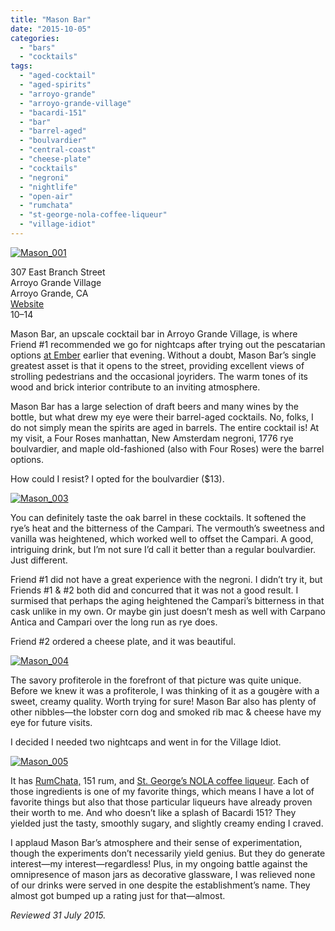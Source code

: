 ```yaml
---
title: "Mason Bar"
date: "2015-10-05"
categories:
  - "bars"
  - "cocktails"
tags:
  - "aged-cocktail"
  - "aged-spirits"
  - "arroyo-grande"
  - "arroyo-grande-village"
  - "bacardi-151"
  - "bar"
  - "barrel-aged"
  - "boulvardier"
  - "central-coast"
  - "cheese-plate"
  - "cocktails"
  - "negroni"
  - "nightlife"
  - "open-air"
  - "rumchata"
  - "st-george-nola-coffee-liqueur"
  - "village-idiot"
---
```


[![Mason_001](http://s3.amazonaws.com/thegourmez-wpmedia/2015/08/Mason_001-334x500.jpg)](http://s3.amazonaws.com/thegourmez-wpmedia/2015/08/Mason_001.jpg)

307 East Branch Street\
Arroyo Grande Village\
Arroyo Grande, CA\
[Website](http://www.masonbarag.com/)\
$10–$14

Mason Bar, an upscale cocktail bar in Arroyo Grande Village, is where Friend #1 recommended we go for nightcaps after trying out the pescatarian options [at Ember](https://thegourmez.com/blog/2015-09-07-ember/) earlier that evening. Without a doubt, Mason Bar’s single greatest asset is that it opens to the street, providing excellent views of strolling pedestrians and the occasional joyriders. The warm tones of its wood and brick interior contribute to an inviting atmosphere.

Mason Bar has a large selection of draft beers and many wines by the bottle, but what drew my eye were their barrel-aged cocktails. No, folks, I do not simply mean the spirits are aged in barrels. The entire cocktail is! At my visit, a Four Roses manhattan, New Amsterdam negroni, 1776 rye boulvardier, and maple old-fashioned (also with Four Roses) were the barrel options.

How could I resist? I opted for the boulvardier ($13).

[![Mason_003](http://s3.amazonaws.com/thegourmez-wpmedia/2015/08/Mason_003-500x443.jpg)](http://s3.amazonaws.com/thegourmez-wpmedia/2015/08/Mason_003.jpg)

You can definitely taste the oak barrel in these cocktails. It softened the rye’s heat and the bitterness of the Campari. The vermouth’s sweetness and vanilla was heightened, which worked well to offset the Campari. A good, intriguing drink, but I’m not sure I’d call it better than a regular boulvardier. Just different.

Friend #1 did not have a great experience with the negroni. I didn’t try it, but Friends #1 & #2 both did and concurred that it was not a good result. I surmised that perhaps the aging heightened the Campari’s bitterness in that cask unlike in my own. Or maybe gin just doesn’t mesh as well with Carpano Antica and Campari over the long run as rye does.

Friend #2 ordered a cheese plate, and it was beautiful.

[![Mason_004](http://s3.amazonaws.com/thegourmez-wpmedia/2015/08/Mason_004-500x271.jpg)](http://s3.amazonaws.com/thegourmez-wpmedia/2015/08/Mason_004.jpg)

The savory profiterole in the forefront of that picture was quite unique. Before we knew it was a profiterole, I was thinking of it as a gougère with a sweet, creamy quality. Worth trying for sure! Mason Bar also has plenty of other nibbles—the lobster corn dog and smoked rib mac & cheese have my eye for future visits.

I decided I needed two nightcaps and went in for the Village Idiot.

[![Mason_005](http://s3.amazonaws.com/thegourmez-wpmedia/2015/08/Mason_005-500x424.jpg)](http://s3.amazonaws.com/thegourmez-wpmedia/2015/08/Mason_005.jpg)

It has [RumChata,](https://thegourmez.com/blog/2012-11-14-rumchata/) 151 rum, and [St. George’s NOLA coffee liqueur](https://thegourmez.com/blog/2015-08-05-st-george-spirits-tasting-room/). Each of those ingredients is one of my favorite things, which means I have a lot of favorite things but also that those particular liqueurs have already proven their worth to me. And who doesn’t like a splash of Bacardi 151? They yielded just the tasty, smoothly sugary, and slightly creamy ending I craved.

I applaud Mason Bar’s atmosphere and their sense of experimentation, though the experiments don’t necessarily yield genius. But they do generate interest—my interest—regardless! Plus, in my ongoing battle against the omnipresence of mason jars as decorative glassware, I was relieved none of our drinks were served in one despite the establishment’s name. They almost got bumped up a rating just for that—almost.

_Reviewed 31 July 2015._

